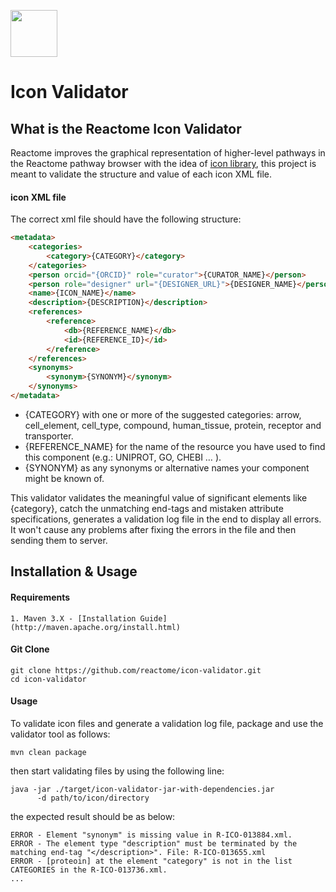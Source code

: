 [<img src=https://user-images.githubusercontent.com/6883670/31999264-976dfb86-b98a-11e7-9432-0316345a72ea.png height=75 />](https://reactome.org)

# Icon Validator

## What is the Reactome Icon Validator

Reactome improves the graphical representation of higher-level pathways in the Reactome pathway browser with the idea of [icon library](https://reactome.org/icon-info/icons-guidelines), this project is meant to validate the structure and value of each icon XML file.

#### icon XML file
The correct xml file should have the following structure:
```html
<metadata>
    <categories>
        <category>{CATEGORY}</category>
    </categories>
    <person orcid="{ORCID}" role="curator">{CURATOR_NAME}</person>
    <person role="designer" url="{DESIGNER_URL}">{DESIGNER_NAME}</person>
    <name>{ICON_NAME}</name>
    <description>{DESCRIPTION}</description>
    <references>
        <reference>
            <db>{REFERENCE_NAME}</db>
            <id>{REFERENCE_ID}</id>
        </reference>
    </references>
    <synonyms>
        <synonym>{SYNONYM}</synonym>
    </synonyms>
</metadata>
```
* {CATEGORY} with one or more of the suggested categories: arrow, cell_element, cell_type, compound, human_tissue, protein, receptor and transporter.
* {REFERENCE_NAME} for the name of the resource you have used to find this component (e.g.: UNIPROT, GO, CHEBI … ).
* {SYNONYM} as any synonyms or alternative names your component might be known of.

This validator validates the meaningful value of significant elements like {category}, catch the unmatching end-tags and mistaken attribute specifications, generates a validation log file in the end to display all errors. It won't cause any problems after fixing the errors in the file and then sending them to server.

## Installation & Usage

#### Requirements 
    1. Maven 3.X - [Installation Guide](http://maven.apache.org/install.html)
     
#### Git Clone
```console
git clone https://github.com/reactome/icon-validator.git 
cd icon-validator
```

#### Usage
To validate icon files and generate a validation log file, package and use the validator tool as follows:

```console
mvn clean package
```
then start validating files by using the following line:

```console
java -jar ./target/icon-validator-jar-with-dependencies.jar
      -d path/to/icon/directory
```
the expected result should be as below:

```console
ERROR - Element "synonym" is missing value in R-ICO-013884.xml.
ERROR - The element type "description" must be terminated by the matching end-tag "</description>". File: R-ICO-013655.xml
ERROR - [proteoin] at the element "category" is not in the list CATEGORIES in the R-ICO-013736.xml.
...
```











